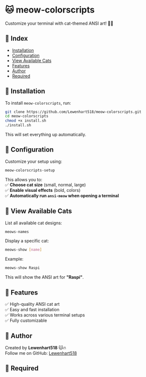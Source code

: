 # 🐱 meow-colorscripts  
Customize your terminal with cat-themed ANSI art! 🎨🔥  

## 📌 Index  
- [Installation](#installation)  
- [Configuration](#configuration)  
- [View Available Cats](#view-available-cats)  
- [Features](#features)  
- [Author](#author)
- [Required](Required)

## 🔹 Installation  
To install `meow-colorscripts`, run:  
```bash  
git clone https://github.com/Lewenhart518/meow-colorscripts.git
cd meow-colorscripts  
chmod +x install.sh  
./install.sh  
```  
This will set everything up automatically.  
## 🔹 Configuration  
Customize your setup using:  
```bash  
meow-colorscripts-setup  
```  
This allows you to:  
✅ **Choose cat size** (small, normal, large)  
✅ **Enable visual effects** (bold, colors)  
✅ **Automatically run `ansi-meow` when opening a terminal**  
## 🔹 View Available Cats  
List all available cat designs:  
```bash  
meows-names  
```  
Display a specific cat:  
```bash  
meows-show [name]  
```  
Example:  
```bash  
meows-show Raspi  
```  
This will show the ANSI art for **"Raspi"**.  
## 🔹 Features  
✅ High-quality ANSI cat art  
✅ Easy and fast installation  
✅ Works across various terminal setups  
✅ Fully customizable  
## 🚀 Author  
Created by **Lewenhart518** 🐱🔥  
Follow me on GitHub: [Lewenhart518](https://github.com/Lewenhart518)  

## 🔹 Required
